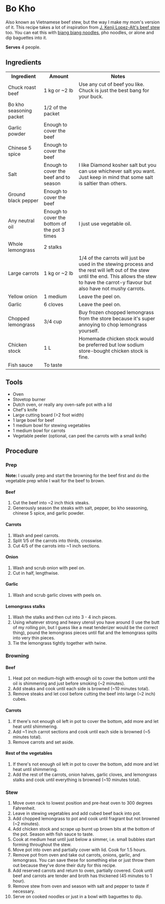# Bo Kho
Also known as Vietnamese beef stew, but the way I make my mom's version of it.
This recipe takes a lot of inspiration from [J. Kenji Lopez-Alt's beef
stew](https://youtu.be/VIdlVi-VzPY) too. You can eat this with
[biang biang noodles](../biang-biang-noodles), pho noodles, or alone and dip
baguettes into it.

**Serves** 4 people.

## Ingredients

<table>
    <th>Ingredient</th>
    <th>Amount</th>
    <th>Notes</th>
    <tr>
        <td>Chuck roast beef</td>
        <td>1 kg or ~2 lb</td>
        <td>Use any cut of beef you like. Chuck is just the best bang for your
        buck.</td>
    </tr>
    <tr>
        <td>Bo kho seasoning packet</td>
        <td>1/2 of the packet</td>
        <td></td>
    </tr>
    <tr>
        <td>Garlic powder</td>
        <td>Enough to cover the beef</td>
        <td></td>
    </tr>
    <tr>
        <td>Chinese 5 spice</td>
        <td>Enough to cover the beef</td>
        <td></td>
    </tr>
    <tr>
        <td>Salt</td>
        <td>Enough to cover the beef and to season</td>
        <td>I like Diamond kosher salt but you can use whichever salt you want.
        Just keep in mind that some salt is saltier than others.</td>
    </tr>
    <tr>
        <td>Ground black pepper</td>
        <td>Enough to cover the beef</td>
        <td></td>
    </tr>
    <tr>
        <td>Any neutral oil</td>
        <td>Enough to cover the bottom of the pot 3 times</td>
        <td>I just use vegetable oil.</td>
    </tr>
    <tr>
        <td>Whole lemongrass</td>
        <td>2 stalks</td>
        <td></td>
    </tr>
    <tr>
        <td>Large carrots</td>
        <td>1 kg or ~2 lb</td>
        <td>1/4 of the carrots will just be used in the stewing process and the
        rest will left out of the stew until the end. This allows the stew to
        have the carrot-y flavour but also have not mushy carrots.</td>
    </tr>
    <tr>
        <td>Yellow onion</td>
        <td>1 medium</td>
        <td>Leave the peel on.</td>
    </tr>
    <tr>
        <td>Garlic</td>
        <td>6 cloves</td>
        <td>Leave the peel on.</td>
    </tr>
    <tr>
        <td>Chopped lemongrass</td>
        <td>3/4 cup</td>
        <td>Buy frozen chopped lemongrass from the store because it's super
        annoying to chop lemongrass yourself.</td>
    </tr>
    <tr>
        <td>Chicken stock</td>
        <td>1 L</td>
        <td>Homemade chicken stock would be preferred but low sodium
        store-bought chicken stock is fine.</td>
    </tr>
    <tr>
        <td>Fish sauce</td>
        <td>To taste</td>
        <td></td>
    </tr>
</table>

## Tools
* Oven
* Stovetop burner
* Dutch oven, or really any oven-safe pot with a lid
* Chef's knife
* Large cutting board (>2 foot width)
* 1 large bowl for beef
* 1 medium bowl for stewing vegetables
* 1 medium bowl for carrots
* Vegetable peeler (optional, can peel the carrots with a small knife)

## Procedure
### Prep
**Note:** I usually prep and start the browning for the beef first and do the
vegetable prep while I wait for the beef to brown.

#### Beef
1. Cut the beef into ~2 inch thick steaks.
2. Generously season the steaks with salt, pepper, bo kho seasoning, chinese 5
   spice, and garlic powder.

#### Carrots
1. Wash and peel carrots.
2. Split 1/5 of the carrots into thirds, crosswise.
3. Cut 4/5 of the carrots into ~1 inch sections.

#### Onion
1. Wash and scrub onion with peel on.
2. Cut in half, lengthwise.

#### Garlic
1. Wash and scrub garlic cloves with peels on.

#### Lemongrass stalks
1. Wash the stalks and then cut into 3 - 4 inch pieces.
2. Using whatever strong and heavy utensil you have around (I use the butt of my
   rolling pin, but I guess like a meat tenderizer would be the correct thing),
   pound the lemongrass pieces until flat and the lemongrass splits into very
   thin pieces.
3. Tie the lemongrass tightly together with twine.

### Browning
#### Beef
1. Heat pot on medium-high with enough oil to cover the bottom until the oil
   is shimmering and just before smoking (~2 minutes).
2. Add steaks and cook until each side is browned (~10 minutes total).
3. Remove steaks and let cool before cutting the beef into large (~2 inch) cubes.

#### Carrots
1. If there's not enough oil left in pot to cover the bottom, add more and let
   heat until shimmering.
2. Add ~1 inch carrot sections and cook until each side is browned (~5 minutes
   total).
3. Remove carrots and set aside.

#### Rest of the vegetables
1. If there's not enough oil left in pot to cover the bottom, add more and let
   heat until shimmering.
2. Add the rest of the carrots, onion halves, garlic cloves, and lemongrass
   stalks and cook until everything is browned (~10 minutes total).

### Stew
1. Move oven rack to lowest position and pre-heat oven to 300 degrees Fahrenheit.
2. Leave in stewing vegetables and add cubed beef back into pot.
3. Add chopped lemongrass to pot and cook until fragrant but not browned (~2
   minutes).
4. Add chicken stock and scrape up burnt up brown bits at the bottom of the pot.
   Season with fish sauce to taste.
5. Cook at medium heat until just below a simmer, i.e. small bubbles start
   forming throughout the stew.
6. Move pot into oven and partially cover with lid. Cook for 1.5 hours.
7. Remove pot from oven and take out carrots, onions, garlic, and lemongrass.
   You can save these for something else or just throw them out because they've
   done their duty for this recipe.
8. Add reserved carrots and return to oven, partially covered. Cook until beef
   and carrots are tender and broth has thickened (45 minutes to 1 hour).
9. Remove stew from oven and season with salt and pepper to taste if necessary.
10. Serve on cooked noodles or just in a bowl with baguettes to dip.
